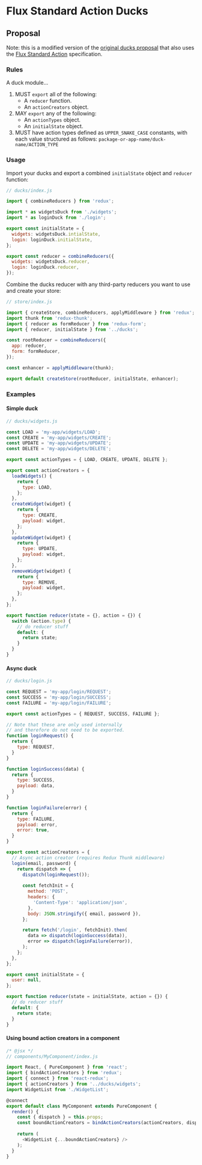 # Flux Standard Action Ducks

## Proposal

Note: this is a modified version of the [original ducks proposal](https://github.com/erikras/ducks-modular-redux) that also uses the [Flux Standard Action](https://github.com/acdlite/flux-standard-action) specification.

### Rules

A duck module...

1. MUST `export` all of the following:
    - A `reducer` function.
    - An `actionCreators` object.
2. MAY `export` any of the following:
    - An `actionTypes` object.
    - An `initialState` object.
3. MUST have action types defined as `UPPER_SNAKE_CASE` constants, with each value structured as follows: `package-or-app-name/duck-name/ACTION_TYPE`

### Usage

Import your ducks and export a combined `initialState` object and `reducer` function:

```javascript
// ducks/index.js

import { combineReducers } from 'redux';

import * as widgetsDuck from './widgets';
import * as loginDuck from './login';

export const initialState = {
  widgets: widgetsDuck.intialState,
  login: loginDuck.initialState,
};

export const reducer = combineReducers({
  widgets: widgetsDuck.reducer,
  login: loginDuck.reducer,
});
```

Combine the ducks reducer with any third-party reducers you want to use and create your store:

```javascript
// store/index.js

import { createStore, combineReducers, applyMiddleware } from 'redux';
import thunk from 'redux-thunk';
import { reducer as formReducer } from 'redux-form';
import { reducer, initialState } from '../ducks';

const rootReducer = combineReducers({
  app: reducer,
  form: formReducer,
});

const enhancer = applyMiddleware(thunk);

export default createStore(rootReducer, initialState, enhancer);
```

### Examples

#### Simple duck

```javascript
// ducks/widgets.js

const LOAD = 'my-app/widgets/LOAD';
const CREATE = 'my-app/widgets/CREATE';
const UPDATE = 'my-app/widgets/UPDATE';
const DELETE = 'my-app/widgets/DELETE';

export const actionTypes = { LOAD, CREATE, UPDATE, DELETE };

export const actionCreators = {
  loadWidgets() {
    return {
      type: LOAD,
    };
  },
  createWidget(widget) {
    return {
      type: CREATE,
      payload: widget,
    };
  },
  updateWidget(widget) {
    return {
      type: UPDATE,
      payload: widget,
    };
  },
  removeWidget(widget) {
    return {
      type: REMOVE,
      payload: widget,
    };
  },
};

export function reducer(state = {}, action = {}) {
  switch (action.type) {
    // do reducer stuff
    default: {
      return state;
    }
  }
}
```

#### Async duck

```javascript
// ducks/login.js

const REQUEST = 'my-app/login/REQUEST';
const SUCCESS = 'my-app/login/SUCCESS';
const FAILURE = 'my-app/login/FAILURE';

export const actionTypes = { REQUEST, SUCCESS, FAILURE };

// Note that these are only used internally
// and therefore do not need to be exported.
function loginRequest() {
  return {
    type: REQUEST,
  }
}

function loginSuccess(data) {
  return {
    type: SUCCESS,
    payload: data,
  }
}

function loginFailure(error) {
  return {
    type: FAILURE,
    payload: error,
    error: true,
  }
}

export const actionCreators = {
  // Async action creator (requires Redux Thunk middleware)
  login(email, password) {
    return dispatch => {
      dispatch(loginRequest());
        
      const fetchInit = {
        method: 'POST',
        headers: {
          'Content-Type': 'application/json',
        },
        body: JSON.stringify({ email, password }),
      };

      return fetch('/login', fetchInit).then(
        data => dispatch(loginSuccess(data)),
        error => dispatch(loginFailure(error)),
      );
    };
  },
};

export const initialState = {
  user: null,
};

export function reducer(state = initialState, action = {}) {
  // do reducer stuff
  default: {
    return state;
  }
}
```

#### Using bound action creators in a component

```javascript
/* @jsx */
// components/MyComponent/index.js

import React, { PureComponent } from 'react';
import { bindActionCreators } from 'redux';
import { connect } from 'react-redux';
import { actionCreators } from '../ducks/widgets';
import WidgetList from './WidgetList';

@connect
export default class MyComponent extends PureComponent {
  render() {
    const { dispatch } = this.props;
    const boundActionCreators = bindActionCreators(actionCreators, dispatch);
    
    return (
      <WidgetList {...boundActionCreators} />
    );
  }
}
```
